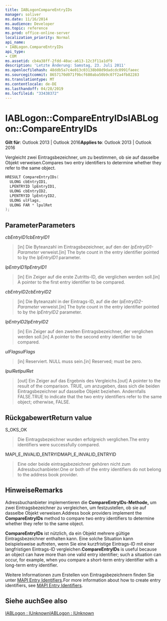 ```yaml
---
title: IABLogonCompareEntryIDs
manager: soliver
ms.date: 11/16/2014
ms.audience: Developer
ms.topic: reference
ms.prod: office-online-server
localization_priority: Normal
api_name:
- IABLogon.CompareEntryIDs
api_type:
- COM
ms.assetid: cb4a38ff-2fdd-40ac-a613-12c3f11a1df9
description: 'Letzte Änderung: Samstag, 23. Juli 2011'
ms.openlocfilehash: 48ddb5a7c4e013c03138b08d9dadcdc0991faeec
ms.sourcegitcommit: 8657170d071f9bcf680aba50b9c07f2a4fb82283
ms.translationtype: MT
ms.contentlocale: de-DE
ms.lasthandoff: 04/28/2019
ms.locfileid: "33438372"
---
```

# <a name="iablogoncompareentryids"></a><span data-ttu-id="ed149-103">IABLogon::CompareEntryIDs</span><span class="sxs-lookup"><span data-stu-id="ed149-103">IABLogon::CompareEntryIDs</span></span>

  
  
<span data-ttu-id="ed149-104">**Gilt für**: Outlook 2013 | Outlook 2016</span><span class="sxs-lookup"><span data-stu-id="ed149-104">**Applies to**: Outlook 2013 | Outlook 2016</span></span> 
  
<span data-ttu-id="ed149-105">Vergleicht zwei Eintragsbezeichner, um zu bestimmen, ob sie auf dasselbe Objekt verweisen.</span><span class="sxs-lookup"><span data-stu-id="ed149-105">Compares two entry identifiers to determine whether they refer to the same object.</span></span>
  
```cpp
HRESULT CompareEntryIDs(
  ULONG cbEntryID1,
  LPENTRYID lpEntryID1,
  ULONG cbEntryID2,
  LPENTRYID lpEntryID2,
  ULONG ulFlags,
  ULONG FAR * lpulRet
);
```

## <a name="parameters"></a><span data-ttu-id="ed149-106">Parameter</span><span class="sxs-lookup"><span data-stu-id="ed149-106">Parameters</span></span>

 <span data-ttu-id="ed149-107">_cbEntryID1_</span><span class="sxs-lookup"><span data-stu-id="ed149-107">_cbEntryID1_</span></span>
  
> <span data-ttu-id="ed149-108">[in] Die Byteanzahl im Eintragsbezeichner, auf den der  _lpEntryID1-Parameter_ verweist.</span><span class="sxs-lookup"><span data-stu-id="ed149-108">[in] The byte count in the entry identifier pointed to by the  _lpEntryID1_ parameter.</span></span> 
    
 <span data-ttu-id="ed149-109">_lpEntryID1_</span><span class="sxs-lookup"><span data-stu-id="ed149-109">_lpEntryID1_</span></span>
  
> <span data-ttu-id="ed149-110">[in] Ein Zeiger auf die erste Zutritts-ID, die verglichen werden soll.</span><span class="sxs-lookup"><span data-stu-id="ed149-110">[in] A pointer to the first entry identifier to be compared.</span></span>
    
 <span data-ttu-id="ed149-111">_cbEntryID2_</span><span class="sxs-lookup"><span data-stu-id="ed149-111">_cbEntryID2_</span></span>
  
> <span data-ttu-id="ed149-112">[in] Die Byteanzahl in der Eintrags-ID, auf die der  _lpEntryID2-Parameter_ verweist.</span><span class="sxs-lookup"><span data-stu-id="ed149-112">[in] The byte count in the entry identifier pointed to by the  _lpEntryID2_ parameter.</span></span> 
    
 <span data-ttu-id="ed149-113">_lpEntryID2_</span><span class="sxs-lookup"><span data-stu-id="ed149-113">_lpEntryID2_</span></span>
  
> <span data-ttu-id="ed149-114">[in] Ein Zeiger auf den zweiten Eintragsbezeichner, der verglichen werden soll.</span><span class="sxs-lookup"><span data-stu-id="ed149-114">[in] A pointer to the second entry identifier to be compared.</span></span>
    
 <span data-ttu-id="ed149-115">_ulFlags_</span><span class="sxs-lookup"><span data-stu-id="ed149-115">_ulFlags_</span></span>
  
> <span data-ttu-id="ed149-116">[in] Reserviert. NULL muss sein.</span><span class="sxs-lookup"><span data-stu-id="ed149-116">[in] Reserved; must be zero.</span></span>
    
 <span data-ttu-id="ed149-117">_lpulRet_</span><span class="sxs-lookup"><span data-stu-id="ed149-117">_lpulRet_</span></span>
  
> <span data-ttu-id="ed149-118">[out] Ein Zeiger auf das Ergebnis des Vergleichs.</span><span class="sxs-lookup"><span data-stu-id="ed149-118">[out] A pointer to the result of the comparison.</span></span> <span data-ttu-id="ed149-119">TRUE, um anzugeben, dass sich die beiden Eintragsbezeichner auf dasselbe Objekt beziehen. Andernfalls FALSE.</span><span class="sxs-lookup"><span data-stu-id="ed149-119">TRUE to indicate that the two entry identifiers refer to the same object; otherwise, FALSE.</span></span>
    
## <a name="return-value"></a><span data-ttu-id="ed149-120">Rückgabewert</span><span class="sxs-lookup"><span data-stu-id="ed149-120">Return value</span></span>

<span data-ttu-id="ed149-121">S_OK</span><span class="sxs-lookup"><span data-stu-id="ed149-121">S_OK</span></span> 
  
> <span data-ttu-id="ed149-122">Die Eintragsbezeichner wurden erfolgreich verglichen.</span><span class="sxs-lookup"><span data-stu-id="ed149-122">The entry identifiers were successfully compared.</span></span>
    
<span data-ttu-id="ed149-123">MAPI_E_INVALID_ENTRYID</span><span class="sxs-lookup"><span data-stu-id="ed149-123">MAPI_E_INVALID_ENTRYID</span></span> 
  
> <span data-ttu-id="ed149-124">Eine oder beide eintragsbezeichner gehören nicht zum Adressbuchanbieter.</span><span class="sxs-lookup"><span data-stu-id="ed149-124">One or both of the entry identifiers do not belong to the address book provider.</span></span>
    
## <a name="remarks"></a><span data-ttu-id="ed149-125">Hinweise</span><span class="sxs-lookup"><span data-stu-id="ed149-125">Remarks</span></span>

<span data-ttu-id="ed149-126">Adressbuchanbieter implementieren die **CompareEntryIDs-Methode,** um zwei Eintragsbezeichner zu vergleichen, um festzustellen, ob sie auf dasselbe Objekt verweisen.</span><span class="sxs-lookup"><span data-stu-id="ed149-126">Address book providers implement the **CompareEntryIDs** method to compare two entry identifiers to determine whether they refer to the same object.</span></span> 
  
 <span data-ttu-id="ed149-127">**CompareEntryIDs** ist nützlich, da ein Objekt mehrere gültige Eintragsbezeichner enthalten kann. Eine solche Situation kann beispielsweise auftreten, wenn Sie eine kurzfristige Eintrags-ID mit einer langfristigen Eintrags-ID vergleichen.</span><span class="sxs-lookup"><span data-stu-id="ed149-127">**CompareEntryIDs** is useful because an object can have more than one valid entry identifier; such a situation can occur, for example, when you compare a short-term entry identifier with a long-term entry identifier.</span></span> 
  
<span data-ttu-id="ed149-128">Weitere Informationen zum Erstellen von Eintragsbezeichnern finden Sie unter [MAPI Entry Identifiers](mapi-entry-identifiers.md).</span><span class="sxs-lookup"><span data-stu-id="ed149-128">For more information about how to create entry identifiers, see [MAPI Entry Identifiers](mapi-entry-identifiers.md).</span></span>
  
## <a name="see-also"></a><span data-ttu-id="ed149-129">Siehe auch</span><span class="sxs-lookup"><span data-stu-id="ed149-129">See also</span></span>



[<span data-ttu-id="ed149-130">IABLogon : IUnknown</span><span class="sxs-lookup"><span data-stu-id="ed149-130">IABLogon : IUnknown</span></span>](iablogoniunknown.md)

